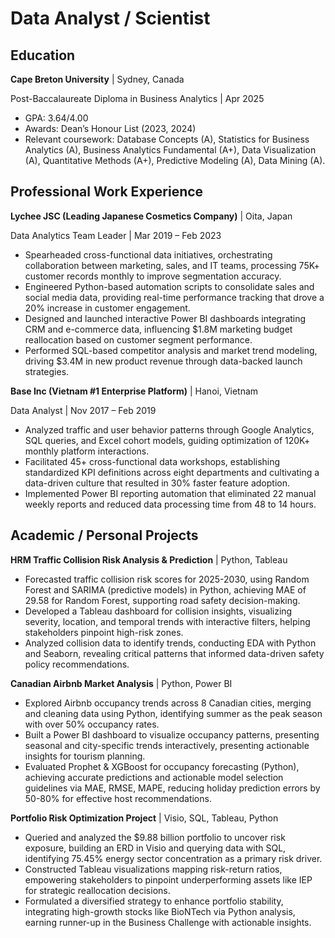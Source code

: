 # Data Analyst / Scientist

## Education

**Cape Breton University** | Sydney, Canada

Post-Baccalaureate Diploma in Business Analytics | Apr 2025
*   GPA: 3.64/4.00
*   Awards: Dean’s Honour List (2023, 2024)
*   Relevant coursework: Database Concepts (A), Statistics for Business Analytics (A), Business Analytics Fundamental (A+), Data Visualization (A), Quantitative Methods (A+), Predictive Modeling (A), Data Mining (A).

## Professional Work Experience

**Lychee JSC (Leading Japanese Cosmetics Company)** | Oita, Japan

Data Analytics Team Leader | Mar 2019 – Feb 2023
*   Spearheaded cross-functional data initiatives, orchestrating collaboration between marketing, sales, and IT teams, processing 75K+ customer records monthly to improve segmentation accuracy.
*   Engineered Python-based automation scripts to consolidate sales and social media data, providing real-time performance tracking that drove a 20% increase in customer engagement.
*   Designed and launched interactive Power BI dashboards integrating CRM and e-commerce data, influencing $1.8M marketing budget reallocation based on customer segment performance.
*   Performed SQL-based competitor analysis and market trend modeling, driving $3.4M in new product revenue through data-backed launch strategies.

**Base Inc (Vietnam #1 Enterprise Platform)** | Hanoi, Vietnam

Data Analyst | Nov 2017 – Feb 2019
*   Analyzed traffic and user behavior patterns through Google Analytics, SQL queries, and Excel cohort models, guiding optimization of 120K+ monthly platform interactions.
*   Facilitated 45+ cross-functional data workshops, establishing standardized KPI definitions across eight departments and cultivating a data-driven culture that resulted in 30% faster feature adoption.
*   Implemented Power BI reporting automation that eliminated 22 manual weekly reports and reduced data processing time from 48 to 14 hours.

## Academic / Personal Projects

**HRM Traffic Collision Risk Analysis & Prediction** | Python, Tableau
*   Forecasted traffic collision risk scores for 2025-2030, using Random Forest and SARIMA (predictive models) in Python, achieving MAE of 29.58 for Random Forest, supporting road safety decision-making.
*   Developed a Tableau dashboard for collision insights, visualizing severity, location, and temporal trends with interactive filters, helping stakeholders pinpoint high-risk zones.
*   Analyzed collision data to identify trends, conducting EDA with Python and Seaborn, revealing critical patterns that informed data-driven safety policy recommendations.

**Canadian Airbnb Market Analysis** | Python, Power BI
*   Explored Airbnb occupancy trends across 8 Canadian cities, merging and cleaning data using Python, identifying summer as the peak season with over 50% occupancy rates.
*   Built a Power BI dashboard to visualize occupancy patterns, presenting seasonal and city-specific trends interactively, presenting actionable insights for tourism planning.
*   Evaluated Prophet & XGBoost for occupancy forecasting (Python), achieving accurate predictions and actionable model selection guidelines via MAE, RMSE, MAPE, reducing holiday prediction errors by 50-80% for effective host recommendations.

**Portfolio Risk Optimization Project** | Visio, SQL, Tableau, Python
*   Queried and analyzed the $9.88 billion portfolio to uncover risk exposure, building an ERD in Visio and querying data with SQL, identifying 75.45% energy sector concentration as a primary risk driver.
*   Constructed Tableau visualizations mapping risk-return ratios, empowering stakeholders to pinpoint underperforming assets like IEP for strategic reallocation decisions.
*   Formulated a diversified strategy to enhance portfolio stability, integrating high-growth stocks like BioNTech via Python analysis, earning runner-up in the Business Challenge with actionable insights.
